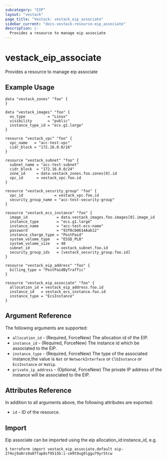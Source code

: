 ```yaml
---
subcategory: "EIP"
layout: "vestack"
page_title: "Vestack: vestack_eip_associate"
sidebar_current: "docs-vestack-resource-eip_associate"
description: |-
  Provides a resource to manage eip associate
---
```

# vestack_eip_associate
Provides a resource to manage eip associate
## Example Usage
```hcl
data "vestack_zones" "foo" {
}

data "vestack_images" "foo" {
  os_type          = "Linux"
  visibility       = "public"
  instance_type_id = "ecs.g1.large"
}

resource "vestack_vpc" "foo" {
  vpc_name   = "acc-test-vpc"
  cidr_block = "172.16.0.0/16"
}

resource "vestack_subnet" "foo" {
  subnet_name = "acc-test-subnet"
  cidr_block  = "172.16.0.0/24"
  zone_id     = data.vestack_zones.foo.zones[0].id
  vpc_id      = vestack_vpc.foo.id
}

resource "vestack_security_group" "foo" {
  vpc_id              = vestack_vpc.foo.id
  security_group_name = "acc-test-security-group"
}

resource "vestack_ecs_instance" "foo" {
  image_id             = data.vestack_images.foo.images[0].image_id
  instance_type        = "ecs.g1.large"
  instance_name        = "acc-test-ecs-name"
  password             = "93f0cb0614Aab12"
  instance_charge_type = "PostPaid"
  system_volume_type   = "ESSD_PL0"
  system_volume_size   = 40
  subnet_id            = vestack_subnet.foo.id
  security_group_ids   = [vestack_security_group.foo.id]
}

resource "vestack_eip_address" "foo" {
  billing_type = "PostPaidByTraffic"
}

resource "vestack_eip_associate" "foo" {
  allocation_id = vestack_eip_address.foo.id
  instance_id   = vestack_ecs_instance.foo.id
  instance_type = "EcsInstance"
}
```
## Argument Reference
The following arguments are supported:
* `allocation_id` - (Required, ForceNew) The allocation id of the EIP.
* `instance_id` - (Required, ForceNew) The instance id which be associated to the EIP.
* `instance_type` - (Required, ForceNew) The type of the associated instance,the value is `Nat` or `NetworkInterface` or `ClbInstance` or `EcsInstance` or `HaVip`.
* `private_ip_address` - (Optional, ForceNew) The private IP address of the instance will be associated to the EIP.

## Attributes Reference
In addition to all arguments above, the following attributes are exported:
* `id` - ID of the resource.



## Import
Eip associate can be imported using the eip allocation_id:instance_id, e.g.
```
$ terraform import vestack_eip_associate.default eip-274oj9a8rs9a87fap8sf9515b:i-cm9t9ug9lggu79yr5tcw
```

